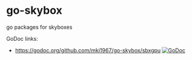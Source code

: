# go-skybox
go packages for skyboxes

GoDoc links:
* https://godoc.org/github.com/mki1967/go-skybox/sbxgpu 
  [![GoDoc](https://godoc.org/github.com/mki1967/go-skybox/sbxgpu?status.svg)](https://godoc.org/github.com/mki1967/go-skybox/sbxgpu)
